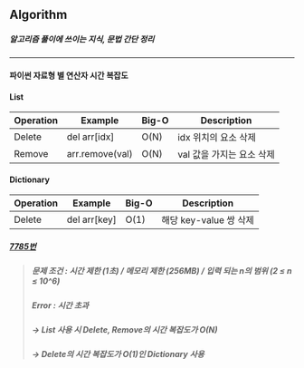 ## Algorithm

##### 알고리즘 풀이에 쓰이는 지식, 문법 간단 정리

---------------------

#### 파이썬 자료형 별 연산자 시간 복잡도

#### List
|Operation|Example|Big-O|Description|
|---|---|---|---|
|Delete|del arr[idx]|O(N)|idx 위치의 요소 삭제|
|Remove|arr.remove(val)|O(N)|val 값을 가지는 요소 삭제|

#### Dictionary
|Operation|Example|Big-O|Description|
|---|---|---|---|
|Delete|del arr[key]|O(1)|해당 key-value 쌍 삭제|

##### [7785번](https://www.acmicpc.net/problem/7785)
> ##### 문제 조건 : 시간 제한 (1초) / 메모리 제한 (256MB) / 입력 되는 n의 범위 (2 ≤ n ≤ 10^6)
> ##### Error : 시간 초과
> ##### -> List 사용 시 Delete, Remove의 시간 복잡도가 O(N)
> ##### -> Delete의 시간 복잡도가 O(1)인 Dictionary 사용
